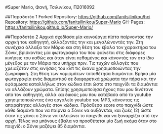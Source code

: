 #Super Mario, Φανή, Τσιλινίκου, Π2016092

##Παραδοτέο 1
Forked Repository: https://github.com/fanitsilinikou/hci
Repository: https://github.com/fanitsilinikou/Super-Mario
GH-Pages: https://fanitsilinikou.github.io/Super-Mario/

##Παραδοτέο 2
Αρχικά σχεδίασα μία καινούργια πίστα παίρνοντας την αρχική του καθηγητή, αλλάζοντάς την και μεγαλώνοντάς την.
Στη συνέχεια άλλαξα τον Μάριο και στη θέση του έβαλα τον χαρακτήρα του Σόνικ, βρίσκοντας μία φωτογραφία του 
που φαίνεται στις διάφορες κινήσεις του καθώς και όταν είναι πεθαμένος και κάνοντάς τον στο ίδιο μέγεθος 
με τον Μάριο που υπήρχε πριν. Τις τυχών αλλαγές που χρειαζόταν στις κινήσεις του κλπ τις έκανα χρησιμοποιώντας
την ζωγραφική. Στη θέση των νομισμάτων τοποθέτησα διαμάντια. Βρήκα μία φωτογραφία ενός διαμαντιού σε διαφορετικά 
χρώματα την πήρα και την εφάρμωσα καταλλήλως στον κώδικα έτσι ώστε στο παιχνίδι τα διαμάντια να αλλάζουν 
χρώματα. Επίσης χρησιμοποίησα ήχους που μου δινότανε από τον καθηγητή, αλλά και δικούς μου που κατέβασα από το
youtube χρησιμποποιώντας ένα εργαλείο youtube του MP3, κάνοντας τις απαραίτητες αλλαγές στον κώδικα. Πρόσθεσα 
score στο παιχνίδι ώστε κάθε διαμάντι που να παίρνει ο Σόνικ να αυξάνεται, και ζωές (2) ώστε όταν τις χάνει ο Σόνικ 
να τελειώνει το παιχνίδι και να ξαναρχίζει από την αρχή. Τέλος για μπόνους έβαλα να προσθέτεται μία ζωή ακόμα όταν
στο παιχνίδι ο Σόνικ μαζέψει 85 διαμάντια.
